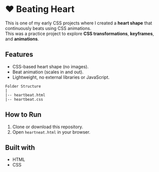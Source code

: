 # ❤️ Beating Heart

This is one of my early CSS projects where I created a **heart shape** that continuously beats using CSS animations.  
This was a practice project to explore **CSS transformations**, **keyframes**, and **animations**.

##  Features

- CSS-based heart shape (no images).
- Beat animation (scales in and out).
- Lightweight, no external libraries or JavaScript.

```
Folder Structure
|
|-- heartbeat.html
|-- heartbeat.css
```

##  How to Run
1. Clone or download this repository.
2. Open `heartneat.html` in your browser.

##  Built with
- HTML
- CSS
